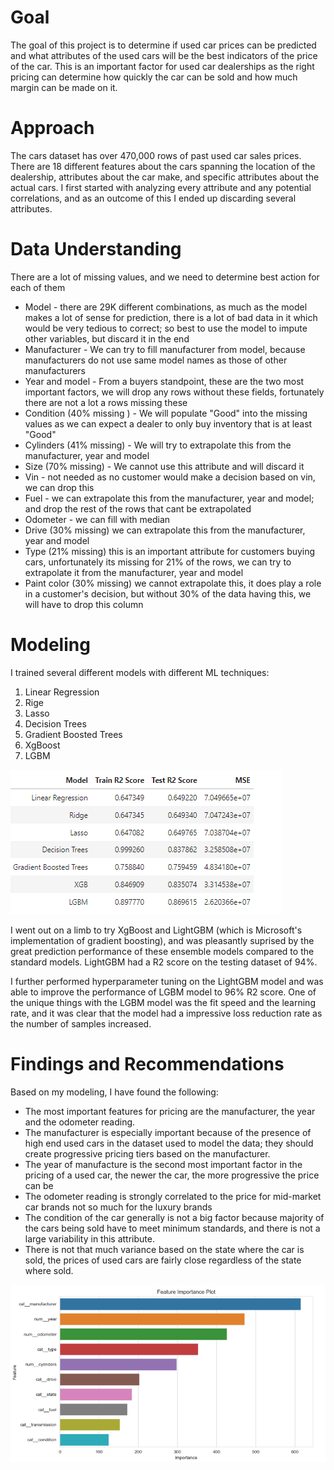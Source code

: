 # Goal

The goal of this project is to determine if used car prices can be predicted and what attributes of the used cars will be the best indicators of the price of the car. This is an important factor for used car dealerships as the right pricing can determine how quickly the car can be sold and how much margin can be made on it. 

# Approach
The cars dataset has over 470,000 rows of past used car sales prices. There are 18 different features about the cars spanning the location of the dealership, attributes about the car make, and specific attributes about the actual cars. I first started with analyzing every attribute and any potential correlations, and as an outcome of this I ended up discarding several attributes.

# Data Understanding

There are a lot of missing values, and we need to determine best action for each of them
- Model - there are 29K different combinations, as much as the model makes a lot of sense for prediction, there is a lot of bad data in it which would be very tedious to correct; so best to use the model to impute other variables, but discard it in the end
- Manufacturer - We can try to fill manufacturer from model, because manufacturers do not use same model names as those of other manufacturers
- Year and model - From a buyers standpoint, these are the two most important factors, we will drop any rows without these fields, fortunately there are not a lot a rows missing these
- Condition (40% missing ) - We will populate "Good" into the missing values as we can expect a dealer to only buy inventory that is at least "Good"
- Cylinders (41% missing) - We will try to extrapolate this from the manufacturer, year and model
- Size (70% missing) - We cannot use this attribute and will discard it
- Vin - not needed as no customer would make a decision based on vin, we can drop this
- Fuel - we can extrapolate this from the manufacturer, year and model; and drop the rest of the rows that cant be extrapolated
- Odometer - we can fill with median
- Drive (30% missing) we can extrapolate this from the manufacturer, year and model
- Type (21% missing) this is an important attribute for customers buying cars, unfortunately its missing for 21% of the rows, we can try to extrapolate it from the manufacturer, year and model
- Paint color (30% missing) we cannot extrapolate this, it does play a role in a customer's decision, but without 30% of the data having this, we will have to drop this column

# Modeling

I trained several different models with different ML techniques:
1. Linear Regression
2. Rige
3. Lasso
4. Decision Trees
5. Gradient Boosted Trees
6. XgBoost
7. LGBM

![image](./images/model_perf.png)

I went out on a limb to try XgBoost and LightGBM (which is Microsoft's implementation of gradient boosting), and was pleasantly suprised by the great prediction performance of these ensemble models compared to the standard models. LightGBM had a R2 score on the testing dataset of 94%. 

I further performed hyperparameter tuning on the LightGBM model and was able to improve the performance of LGBM model to 96% R2 score. One of the unique things with the LGBM model was the fit speed and the learning rate, and it was clear that the model had a impressive loss reduction rate as the number of samples increased.

# Findings and Recommendations

Based on my modeling, I have found the following:
- The most important features for pricing are the manufacturer, the year and the odometer reading.
- The manufacturer is especially important because of the presence of high end used cars in the dataset used to model the data; they should create progressive pricing tiers based on the manufacturer.
- The year of manufacture is the second most important factor in the pricing of a used car, the newer the car, the more progressive the price can be
- The odometer reading is strongly correlated to the price for mid-market car brands not so much for the luxury brands
- The condition of the car generally is not a big factor because majority of the cars being sold have to meet minimum standards, and there is not a large variability in this attribute.
- There is not that much variance based on the state where the car is sold, the prices of used cars are fairly close regardless of the state where sold.

![image](./images/features.png)
  
